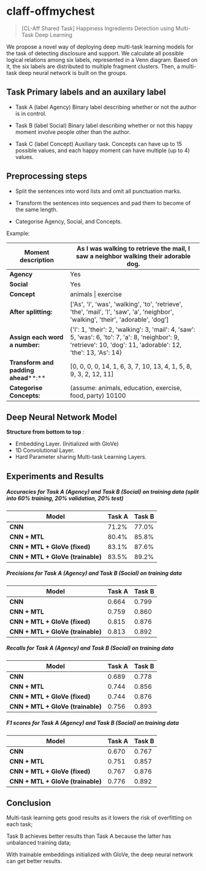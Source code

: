 # claff-offmychest

> [CL-Aff Shared Task] Happiness Ingredients Detection using Multi-Task Deep Learning

We propose a novel way of deploying deep multi-task learning models for the task of detecting disclosure and support. We calculate all possible logical relations among six labels, represented in a Venn diagram. Based on it, the six labels are distributed to multiple fragment clusters. Then, a multi-task deep neural network is built on the groups.



## Task Primary labels and an auxilary label

- Task A (label Agency) Binary label describing whether or not the author is in control.

- Task B (label Social) Binary label describing whether or not this happy moment involve people other than the author.

- Task C (label Concept) Auxiliary task. Concepts can have up to 15 possible values, and each happy moment can have multiple (up to 4) values.



## Preprocessing steps

- Split the sentences into word lists and omit all punctuation marks.

- Transform the sentences into sequences and pad them to become of the same length.

- Categorise Agency, Social, and Concepts.

Example:

| **Moment description**                   | **As I was walking to retrieve the  mail, I saw a neighbor walking their adorable dog.** |
| ---------------------------------------- | ------------------------------------------------------------ |
| **Agency**                               | Yes                                                          |
| **Social**                               | Yes                                                          |
| **Concept**                              | animals  \| exercise                                         |
| **After splitting:**                     | ['As',  'I', 'was', 'walking', 'to', 'retrieve', 'the', 'mail', 'I', 'saw', 'a',  'neighbor', 'walking', 'their', 'adorable', 'dog'] |
| **Assign each word a** **number:**       | {'I': 1, 'their': 2, 'walking': 3,  'mail': 4, 'saw': 5, 'was': 6, 'to': 7, 'a': 8, 'neighbor': 9, 'retrieve':  10, 'dog': 11, 'adorable': 12, 'the': 13, 'As': 14} |
| **Transform and padding** **ahead****:** | [0,  0, 0, 0, 14, 1, 6, 3, 7, 10, 13, 4, 1, 5, 8, 9, 3, 2, 12, 11] |
| **Categorise Concepts:**                 | (assume: animals, education,  exercise, food, party)  10100  |



## Deep Neural Network Model

**Structure from bottom to top** :

- Embedding Layer.  (Initialized with GloVe)
- 1D Convolutional Layer.
- Hard Parameter sharing Multi-task Learning Layers.



## **Experiments and Results**

##### Accuracies for Task A (Agency) and Task B (Social) on training data (split into 60% training, 20% validation, 20% test)

| **Model**                         | **Task  A** | **Task  B** |
| --------------------------------- | ----------- | ----------- |
| **CNN**                           | 71.2%       | 77.0%       |
| **CNN  + MTL**                    | 80.4%       | 85.8%       |
| **CNN  + MTL + GloVe (fixed)**    | 83.1%       | 87.6%       |
| **CNN + MTL + GloVe (trainable)** | 83.5%       | 89.2%       |



##### Precisions for Task A (Agency) and Task B (Social) on training data

| **Model**                         | **Task  A** | **Task  B** |
| --------------------------------- | ----------- | ----------- |
| **CNN**                           | 0.664       | 0.799       |
| **CNN  + MTL**                    | 0.759       | 0.860       |
| **CNN  + MTL + GloVe (fixed)**    | 0.815       | 0.876       |
| **CNN + MTL + GloVe (trainable)** | 0.813       | 0.892       |



##### Recalls for Task A (Agency) and Task B (Social) on training data

| **Model**                         | **Task  A** | **Task  B** |
| --------------------------------- | ----------- | ----------- |
| **CNN**                           | 0.689       | 0.778       |
| **CNN  + MTL**                    | 0.744       | 0.856       |
| **CNN  + MTL + GloVe (fixed)**    | 0.744       | 0.876       |
| **CNN + MTL + GloVe (trainable)** | 0.756       | 0.893       |



##### F1 scores for Task A (Agency) and Task B (Social) on training data

| **Model**                         | **Task  A** | **Task  B** |
| --------------------------------- | ----------- | ----------- |
| **CNN**                           | 0.670       | 0.767       |
| **CNN  + MTL**                    | 0.751       | 0.857       |
| **CNN  + MTL + GloVe (fixed)**    | 0.767       | 0.876       |
| **CNN + MTL + GloVe (trainable)** | 0.776       | 0.892       |



## Conclusion

Multi-task learning gets good results as it lowers the risk of overfitting on each task;

Task B achieves better results than Task A because the latter has unbalanced training data;

With trainable embeddings initialized with GloVe, the deep neural network can get better results.